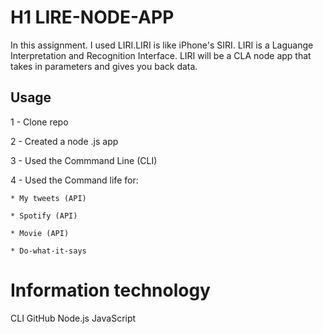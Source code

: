 # H1 LIRE-NODE-APP

In this assignment. I used LIRI.LIRI is like iPhone's SIRI.
LIRI is a Laguange Interpretation and Recognition Interface.
LIRI will be a CLA node app that takes in parameters and gives you back data.

## Usage

1 - Clone repo
>
2 - Created a node .js app
>
3 - Used the Commmand Line (CLI)
>
4 - Used the Command life for:
>
	* My tweets (API)
	
	* Spotify (API)
	
	* Movie (API)
	
	* Do-what-it-says
	

# Information technology
 
 CLI
 GitHub
 Node.js
 JavaScript




